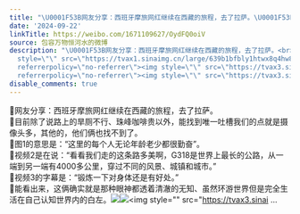 ```yaml
---
title: "\U0001F53B网友分享：西班牙摩旅网红继续在西藏的旅程，去了拉萨。\U0001F53B目前除了说路上的旱厕不行、珠峰咖啡贵以外，能找到唯一吐槽我们的点就是摄像头多，其他的，他们..."
date: '2024-09-22'
linkTitle: https://weibo.com/1671109627/OydFQ0oiV
source: 包容万物恒河水的微博
description: "\U0001F53B网友分享：西班牙摩旅网红继续在西藏的旅程，去了拉萨。<br>\U0001F53B目前除了说路上的旱厕不行、珠峰咖啡贵以外，能找到唯一吐槽我们的点就是摄像头多，其他的，他们俩也找不到了。<br>\U0001F53B图1的意思是：“这里的每个人无论年龄老少都很勤奋”。<br>\U0001F53B视频2是在说：“看看我们走的这条路多美啊，G318是世界上最长的公路，从一端到另一端有4000多公里，穿过不同的风景、城镇和城市。”<br>\U0001F53B视频3的字幕是：“锻炼一下对身体还是有好处。”<br>\U0001F53B能看出来，这俩确实就是那种眼神都透着清澈的无知、虽然环游世界但是完全生活在自己认知世界内的白左。<img
  style=\"\" src=\"https://tvax1.sinaimg.cn/large/639b1bfbly1htwx8q4hw8j20zu1rphdu.jpg\"
  referrerpolicy=\"no-referrer\"><img style=\"\" src=\"https://tvax3.sinaimg.cn/large/639b1bfbly1htwxtkqywzj20u01hcada.jpg\"
  referrerpolicy=\"no-referrer\"><img style=\"\" src=\"https://tvax3.sinai ..."
disable_comments: true
---
```

🔻网友分享：西班牙摩旅网红继续在西藏的旅程，去了拉萨。<br>🔻目前除了说路上的旱厕不行、珠峰咖啡贵以外，能找到唯一吐槽我们的点就是摄像头多，其他的，他们俩也找不到了。<br>🔻图1的意思是：“这里的每个人无论年龄老少都很勤奋”。<br>🔻视频2是在说：“看看我们走的这条路多美啊，G318是世界上最长的公路，从一端到另一端有4000多公里，穿过不同的风景、城镇和城市。”<br>🔻视频3的字幕是：“锻炼一下对身体还是有好处。”<br>🔻能看出来，这俩确实就是那种眼神都透着清澈的无知、虽然环游世界但是完全生活在自己认知世界内的白左。<img style="" src="https://tvax1.sinaimg.cn/large/639b1bfbly1htwx8q4hw8j20zu1rphdu.jpg" referrerpolicy="no-referrer"><img style="" src="https://tvax3.sinaimg.cn/large/639b1bfbly1htwxtkqywzj20u01hcada.jpg" referrerpolicy="no-referrer"><img style="" src="https://tvax3.sinai ...